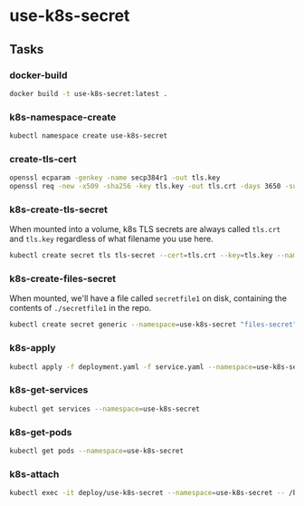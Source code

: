 # use-k8s-secret

## Tasks

### docker-build

```bash
docker build -t use-k8s-secret:latest .
```

### k8s-namespace-create

```bash
kubectl namespace create use-k8s-secret
```

### create-tls-cert

```bash
openssl ecparam -genkey -name secp384r1 -out tls.key
openssl req -new -x509 -sha256 -key tls.key -out tls.crt -days 3650 -subj "/O=a-h/CN=use-k8s-secret"
```

### k8s-create-tls-secret

When mounted into a volume, k8s TLS secrets are always called `tls.crt` and `tls.key` regardless of what filename you use here.

```bash
kubectl create secret tls tls-secret --cert=tls.crt --key=tls.key --namespace=use-k8s-secret
```

### k8s-create-files-secret

When mounted, we'll have a file called `secretfile1` on disk, containing the contents of `./secretfile1` in the repo.

```bash
kubectl create secret generic --namespace=use-k8s-secret "files-secret" --from-file=secretfile1=secretfile1
```

### k8s-apply

```bash
kubectl apply -f deployment.yaml -f service.yaml --namespace=use-k8s-secret
```

### k8s-get-services

```bash
kubectl get services --namespace=use-k8s-secret
```

### k8s-get-pods

```bash
kubectl get pods --namespace=use-k8s-secret
```

### k8s-attach

```bash
kubectl exec -it deploy/use-k8s-secret --namespace=use-k8s-secret -- /bin/sh
```
